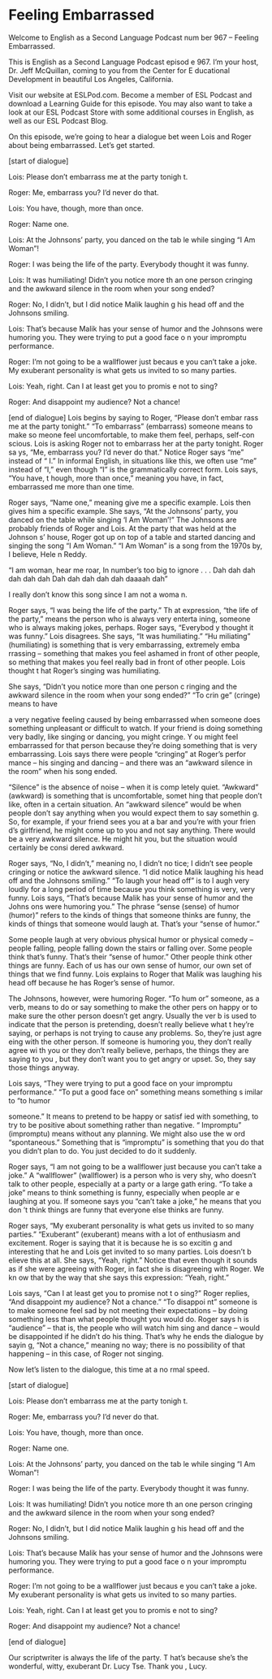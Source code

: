 # Feeling Embarrassed

Welcome to English as a Second Language Podcast num ber 967 – Feeling Embarrassed.

This is English as a Second Language Podcast episod e 967. I’m your host, Dr. Jeff McQuillan, coming to you from the Center for E ducational Development in beautiful Los Angeles, California.

Visit our website at ESLPod.com. Become a member of  ESL Podcast and download a Learning Guide for this episode. You may  also want to take a look at our ESL Podcast Store with some additional courses in English, as well as our ESL Podcast Blog.

On this episode, we’re going to hear a dialogue bet ween Lois and Roger about being embarrassed. Let’s get started.

[start of dialogue]

Lois: Please don’t embarrass me at the party tonigh t.

Roger: Me, embarrass you? I’d never do that.

Lois: You have, though, more than once.

Roger: Name one.

Lois: At the Johnsons’ party, you danced on the tab le while singing “I Am Woman”!

Roger: I was being the life of the party. Everybody  thought it was funny.

Lois: It was humiliating! Didn’t you notice more th an one person cringing and the awkward silence in the room when your song ended?

Roger: No, I didn’t, but I did notice Malik laughin g his head off and the Johnsons smiling.

Lois: That’s because Malik has your sense of humor and the Johnsons were humoring you. They were trying to put a good face o n your impromptu performance.

Roger: I’m not going to be a wallflower just becaus e you can’t take a joke. My exuberant personality is what gets us invited to so  many parties.

Lois: Yeah, right. Can I at least get you to promis e not to sing?

Roger: And disappoint my audience? Not a chance!

[end of dialogue] Lois begins by saying to Roger, “Please don’t embar rass me at the party tonight.” “To embarrass” (embarrass) someone means to make so meone feel uncomfortable, to make them feel, perhaps, self-con scious. Lois is asking Roger not to embarrass her at the party tonight. Roger sa ys, “Me, embarrass you? I’d never do that.” Notice Roger says “me” instead of “ I.” In informal English, in situations like this, we often use “me” instead of “I,” even though “I” is the grammatically correct form. Lois says, “You have, t hough, more than once,” meaning you have, in fact, embarrassed me more than  one time.

Roger says, “Name one,” meaning give me a specific example. Lois then gives him a specific example. She says, “At the Johnsons’  party, you danced on the table while singing ‘I Am Woman’!” The Johnsons are  probably friends of Roger and Lois. At the party that was held at the Johnson s’ house, Roger got up on top of a table and started dancing and singing the song  “I Am Woman.” “I Am Woman” is a song from the 1970s by, I believe, Hele n Reddy.

“I am woman, hear me roar, In number’s too big to ignore . . . Dah dah dah dah dah dah Dah dah dah dah dah daaaah dah”

I really don’t know this song since I am not a woma n.

Roger says, “I was being the life of the party.” Th at expression, “the life of the party,” means the person who is always very enterta ining, someone who is always making jokes, perhaps. Roger says, “Everybod y thought it was funny.” Lois disagrees. She says, “It was humiliating.” “Hu miliating” (humiliating) is something that is very embarrassing, extremely emba rrassing – something that makes you feel ashamed in front of other people, so mething that makes you feel really bad in front of other people. Lois thought t hat Roger’s singing was humiliating.

She says, “Didn’t you notice more than one person c ringing and the awkward silence in the room when your song ended?” “To crin ge” (cringe) means to have

a very negative feeling caused by being embarrassed  when someone does something unpleasant or difficult to watch. If your  friend is doing something very badly, like singing or dancing, you might cringe. Y ou might feel embarrassed for that person because they’re doing something that is  very embarrassing. Lois says there were people “cringing” at Roger’s perfor mance – his singing and dancing – and there was an “awkward silence in the room” when his song ended.

“Silence” is the absence of noise – when it is comp letely quiet. “Awkward” (awkward) is something that is uncomfortable, somet hing that people don’t like, often in a certain situation. An “awkward silence” would be when people don’t say anything when you would expect them to say somethin g. So, for example, if your friend sees you at a bar and you’re with your frien d’s girlfriend, he might come up to you and not say anything. There would be a very awkward silence. He might hit you, but the situation would certainly be consi dered awkward.

Roger says, “No, I didn’t,” meaning no, I didn’t no tice; I didn’t see people cringing or notice the awkward silence. “I did notice Malik laughing his head off and the Johnsons smiling.” “To laugh your head off” is to l augh very loudly for a long period of time because you think something is very,  very funny. Lois says, “That’s because Malik has your sense of humor and the Johns ons were humoring you.” The phrase “sense (sense) of humor (humor)” refers to the kinds of things that someone thinks are funny, the kinds of things that someone would laugh at. That’s your “sense of humor.”

Some people laugh at very obvious physical humor or  physical comedy – people falling, people falling down the stairs or falling over. Some people think that’s funny. That’s their “sense of humor.” Other people think other things are funny. Each of us has our own sense of humor, our own set of things that we find funny. Lois explains to Roger that Malik was laughing his head off because he has Roger’s sense of humor.

The Johnsons, however, were humoring Roger. “To hum or” someone, as a verb, means to do or say something to make the other pers on happy or to make sure the other person doesn’t get angry. Usually the ver b is used to indicate that the person is pretending, doesn’t really believe what t hey’re saying, or perhaps is not trying to cause any problems. So, they’re just agre eing with the other person. If someone is humoring you, they don’t really agree wi th you or they don’t really believe, perhaps, the things they are saying to you , but they don’t want you to get angry or upset. So, they say those things anyway.

Lois says, “They were trying to put a good face on your impromptu performance.” “To put a good face on” something means something s imilar to “to humor

someone.” It means to pretend to be happy or satisf ied with something, to try to be positive about something rather than negative. “ Impromptu” (impromptu) means without any planning. We might also use the w ord “spontaneous.” Something that is “impromptu” is something that you  do that you didn’t plan to do. You just decided to do it suddenly.

Roger says, “I am not going to be a wallflower just  because you can’t take a joke.” A “wallflower” (wallflower) is a person who is very shy, who doesn’t talk to other people, especially at a party or a large gath ering. “To take a joke” means to think something is funny, especially when people ar e laughing at you. If someone says you “can’t take a joke,” he means that you don ’t think things are funny that everyone else thinks are funny.

Roger says, “My exuberant personality is what gets us invited to so many parties.” “Exuberant” (exuberant) means with a lot of enthusiasm and excitement. Roger is saying that it is because he is so excitin g and interesting that he and Lois get invited to so many parties. Lois doesn’t b elieve this at all. She says, “Yeah, right.” Notice that even though it sounds as  if she were agreeing with Roger, in fact she is disagreeing with Roger. We kn ow that by the way that she says this expression: “Yeah, right.”

Lois says, “Can I at least get you to promise not t o sing?” Roger replies, “And disappoint my audience? Not a chance.” “To disappoi nt” someone is to make someone feel sad by not meeting their expectations – by doing something less than what people thought you would do. Roger says h is “audience” – that is, the people who will watch him sing and dance – would be  disappointed if he didn’t do his thing. That’s why he ends the dialogue by sayin g, “Not a chance,” meaning no way; there is no possibility of that happening –  in this case, of Roger not singing.

Now let’s listen to the dialogue, this time at a no rmal speed.

[start of dialogue]

Lois: Please don’t embarrass me at the party tonigh t.

Roger: Me, embarrass you? I’d never do that.

Lois: You have, though, more than once.

Roger: Name one.

Lois: At the Johnsons’ party, you danced on the tab le while singing “I Am Woman”!

Roger: I was being the life of the party. Everybody  thought it was funny.

Lois: It was humiliating! Didn’t you notice more th an one person cringing and the awkward silence in the room when your song ended?

Roger: No, I didn’t, but I did notice Malik laughin g his head off and the Johnsons smiling.

Lois: That’s because Malik has your sense of humor and the Johnsons were humoring you. They were trying to put a good face o n your impromptu performance.

Roger: I’m not going to be a wallflower just becaus e you can’t take a joke. My exuberant personality is what gets us invited to so  many parties.

Lois: Yeah, right. Can I at least get you to promis e not to sing?

Roger: And disappoint my audience? Not a chance!

[end of dialogue]

Our scriptwriter is always the life of the party. T hat’s because she’s the wonderful, witty, exuberant Dr. Lucy Tse. Thank you , Lucy.



